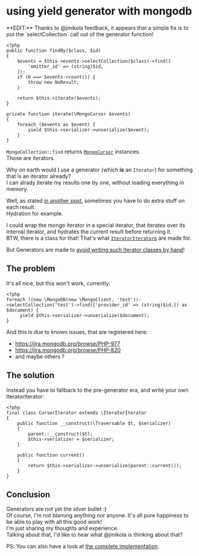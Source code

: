 # using yield generator with mongodb

<div markdown="1" class="edit">
**EDIT:** Thanks to @jmikola feedback, it appears that a simple fix is to put the `selectCollection` call out of the generator function!

```
<?php
public function findBy($class, $id)
{
    $events = $this->events->selectCollection($class)->find([
        'emitter_id' => (string)$id,
    ]);
    if (0 === $events->count()) {
        throw new NoResult;
    }

    return $this->iterate($events);
}

private function iterate(\MongoCursor $events)
{
    foreach ($events as $event) {
        yield $this->serializer->unserialize($event);
    }
}
```
</div>

`MongoCollection::find` returns [`MongoCursor`](http://php.net/manual/en/class.mongocursor.php) instances.  
Those are iterators.

Why on earth would I use a generator (which **is** an `Iterator`) for something that is an iterator already?  
I can alrady iterate my results one by one, without loading everything in memory.

Well, as stated [in another post](http://docteurklein.github.io/2014/08/12/yell-at-yield/#the-problem),
sometimes you have to do extra stuff on each result.  
Hydration for example.

I could wrap the mongo iterator in a special iterator, that iterates over its internal iterator, 
and hydrates the current result before returning it.  
BTW, there is a class for that! That's what [`IteratorIterator`s](http://php.net/iteratoriterator) are made for.

But Generators are made to [avoid writing such Iterator classes by hand](http://php.net/manual/en/language.generators.overview.php#language.generators.overview)!

## The problem

It's all nice, but this won't work, currently:


```
<?php
foreach ((new \MongoDB(new \MongoClient, 'test'))->selectCollection('test')->find(['provider_id' => (string)$id,]) as $document) {
     yield $this->serializer->unserialize($document);
}

```

And this is due to known issues, that are registered here:

 * [ https://jira.mongodb.org/browse/PHP-977 ](https://jira.mongodb.org/browse/PHP-977)
 * [ https://jira.mongodb.org/browse/PHP-820 ](https://jira.mongodb.org/browse/PHP-820)
 * and maybe others ?

## The solution

Instead you have to fallback to the pre-generator era, and write your own IteratorIterator:

```
<?php
final class CursorIterator extends \IteratorIterator
{
    public function __construct(\Traversable $t, $serializer)
    {
        parent::__construct($t);
        $this->serializer = $serializer;
    }

    public function current()
    {
        return $this->serializer->unserialize(parent::current());
    }
}

```

## Conclusion

Generators are not yet the silver bullet :)  
Of course, I'm not blaming anything nor anyone. It's all pure happiness to be able to play with all this good work!  
I'm just sharing my thoughts and experience.  
Talking about that, I'd like to hear what @jmikola is thinking about that?  

PS: You can also have a look at [the complete implementation](https://github.com/docteurklein/event-store/blob/87c47caa791449e1b40a6e59416ea8d05e110079/src/Knp/Event/Store/Mongo.php).


